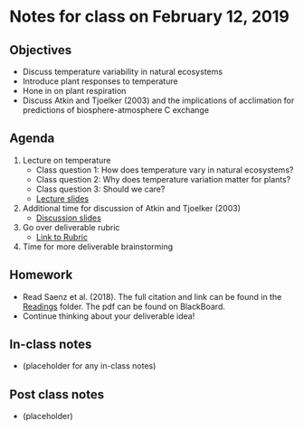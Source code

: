 # Notes for class on February 12, 2019

## Objectives
* Discuss temperature variability in natural ecosystems
* Introduce plant responses to temperature
* Hone in on plant respiration
* Discuss Atkin and Tjoelker (2003) and the implications of acclimation for predictions
of biosphere-atmosphere C exchange

## Agenda
1. Lecture on temperature
	- Class question 1: How does temperature vary in natural ecosystems?
	- Class question 2: Why does temperature variation matter for plants?
	- Class question 3: Should we care?
	- [Lecture slides](../Lecture_Slides/02.12.19_temperature.pdf)
2. Additional time for discussion of Atkin and Tjoelker (2003)
	- [Discussion slides](../Readings/Discussion_slides/week4_Atkin2003.pdf)
3. Go over deliverable rubric
	- [Link to Rubric](../Rubrics/deliverable_rubric.md)
4. Time for more deliverable brainstorming

## Homework
* Read Saenz et al. (2018). The full citation and link can be found in the 
[Readings](../Readings) folder. The pdf can be found on BlackBoard.
* Continue thinking about your deliverable idea!

## In-class notes
* (placeholder for any in-class notes)

## Post class notes
* (placeholder)